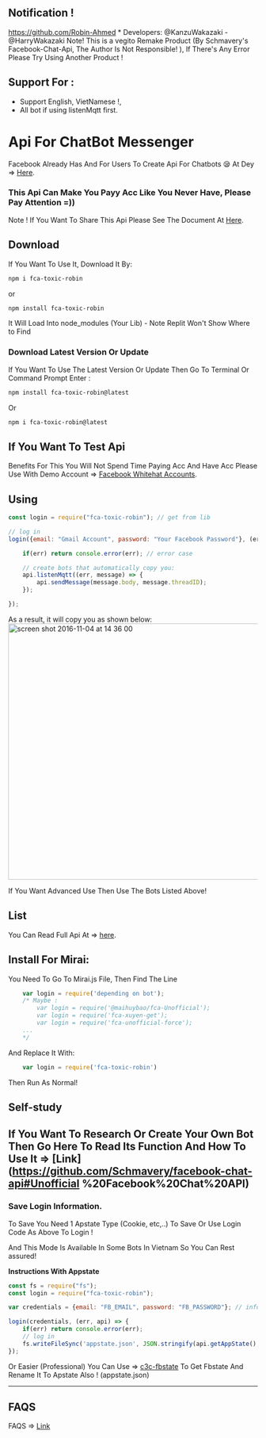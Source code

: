 ## Notification !
https://github.com/Robin-Ahmed
    * Developers: @KanzuWakazaki - @HarryWakazaki
Note! This is a vegito Remake Product (By Schmavery's Facebook-Chat-Api, The Author Is Not Responsible! ), If There's Any Error Please Try Using Another Product !

## Support For :

+ Support English, VietNamese !,
+ All bot if using listenMqtt first.

# Api For ChatBot Messenger

Facebook Already Has And For Users To Create Api For Chatbots 😪 At Dey => [Here](https://developers.facebook.com/docs/messenger-platform).

### This Api Can Make You Payy Acc Like You Never Have, Please Pay Attention =))

Note ! If You Want To Share This Api Please See The Document At [Here](https://github.com/Schmavery/facebook-chat-api).

## Download

If You Want To Use It, Download It By:
```bash
npm i fca-toxic-robin
```
or
```bash
npm install fca-toxic-robin

```
It Will Load Into node_modules (Your Lib) - Note Replit Won't Show Where to Find

### Download Latest Version Or Update

If You Want To Use The Latest Version Or Update Then Go To Terminal Or Command Prompt Enter :
```bash
npm install fca-toxic-robin@latest
```
Or
```bash
npm i fca-toxic-robin@latest
```

## If You Want To Test Api

Benefits For This You Will Not Spend Time Paying Acc And Have Acc
Please Use With Demo Account => [Facebook Whitehat Accounts](https://www.facebook.com/whitehat/accounts/).

## Using

```javascript
const login = require("fca-toxic-robin"); // get from lib

// log in
login({email: "Gmail Account", password: "Your Facebook Password"}, (err, api) => {

    if(err) return console.error(err); // error case

    // create bots that automatically copy you:
    api.listenMqtt((err, message) => {
        api.sendMessage(message.body, message.threadID);
    });

});
```

As a result, it will copy you as shown below:
<img width="517" alt="screen shot 2016-11-04 at 14 36 00" src="https://cloud.githubusercontent.com/assets/4534692/20023545/f8c24130-a29d-11e6-9ef7-47568bdbc1f2 .png">

If You Want Advanced Use Then Use The Bots Listed Above!

## List

You Can Read Full Api At => [here](DOCS.md).

## Install For Mirai:

You Need To Go To Mirai.js File, Then Find The Line
```js
    var login = require('depending on bot');
    /* Maybe :
        var login = require('@maihuybao/fca-Unofficial');
        var login = require('fca-xuyen-get');
        var login = require('fca-unofficial-force');
    ...
    */
```

And Replace It With:

```js
    var login = require('fca-toxic-robin')
```

Then Run As Normal!

## Self-study

If You Want To Research Or Create Your Own Bot Then Go Here To Read Its Function And How To Use It => [Link](https://github.com/Schmavery/facebook-chat-api#Unofficial %20Facebook%20Chat%20API)
------------------------------------

### Save Login Information.

To Save You Need 1 Apstate Type (Cookie, etc,..) To Save Or Use Login Code As Above To Login !

And This Mode Is Available In Some Bots In Vietnam So You Can Rest assured!

__Instructions With Appstate__

```js
const fs = require("fs");
const login = require("fca-toxic-robin");

var credentials = {email: "FB_EMAIL", password: "FB_PASSWORD"}; // info tk

login(credentials, (err, api) => {
    if(err) return console.error(err);
    // log in
    fs.writeFileSync('appstate.json', JSON.stringify(api.getAppState(), null,'\t')); //create appstate
});
```

Or Easier (Professional) You Can Use => [c3c-fbstate](https://github.com/c3cbot/c3c-fbstate) To Get Fbstate And Rename It To Apstate Also ! (appstate.json)

------------------------------------

## FAQS

FAQS => [Link](https://github.com/Schmavery/facebook-chat-api#FAQS)
